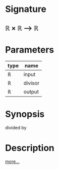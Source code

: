# Signature
## ℝ × ℝ ⟶ ℝ

# Parameters

| type | name |
|------|------|
|ℝ|input|
|ℝ|divisor|
|ℝ|output|

# Synopsis
divided by

# Description

[more...](https://en.wikipedia.org/wiki/Division_(mathematics))